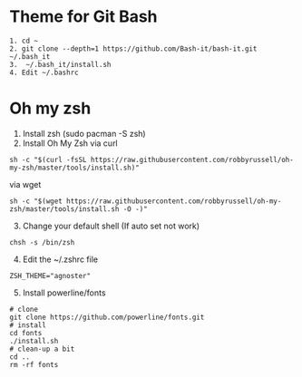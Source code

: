 
# Theme for Git Bash

```
1. cd ~
2. git clone --depth=1 https://github.com/Bash-it/bash-it.git ~/.bash_it
3.  ~/.bash_it/install.sh
4. Edit ~/.bashrc
```

# Oh my zsh

1. Install zsh (sudo pacman -S zsh)
2. Install Oh My Zsh 
via curl 
```
sh -c "$(curl -fsSL https://raw.githubusercontent.com/robbyrussell/oh-my-zsh/master/tools/install.sh)"
```
via wget
```
sh -c "$(wget https://raw.githubusercontent.com/robbyrussell/oh-my-zsh/master/tools/install.sh -O -)"
```
3. Change your default shell (If auto set not work)
```
chsh -s /bin/zsh
```
4. Edit the ~/.zshrc file
```
ZSH_THEME="agnoster"
```
5. Install powerline/fonts
```
# clone
git clone https://github.com/powerline/fonts.git
# install
cd fonts
./install.sh
# clean-up a bit
cd ..
rm -rf fonts
```